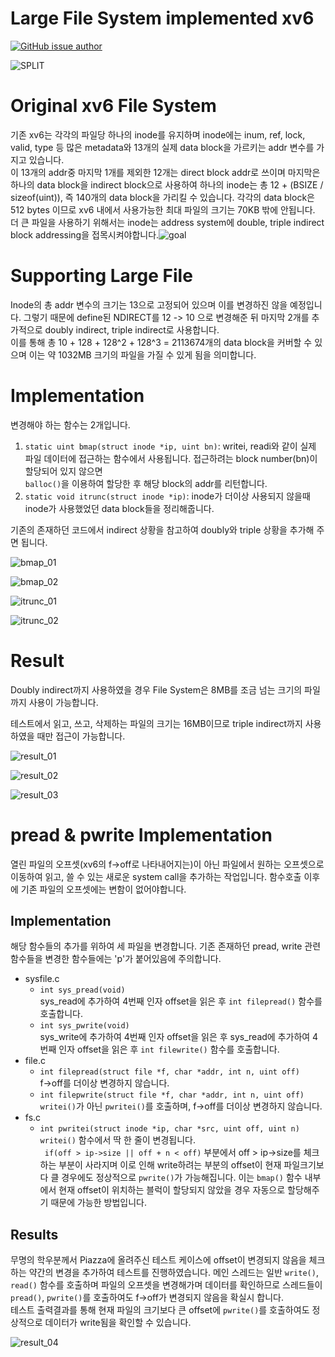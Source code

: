 # Large File System implemented xv6

[![GitHub issue author](https://img.shields.io/badge/author-Dae%20In%20Lee-blue.svg)](https://hconnect.hanyang.ac.kr/2014004893)

![SPLIT](./assets/split.png)



# Original xv6 File System

기존 xv6는 각각의 파일당 하나의 inode를 유지하며 inode에는 inum, ref, lock, valid, type 등 많은 metadata와 13개의 실제 data block을 가르키는 addr 변수를 가지고 있습니다.<br/>이 13개의 addr중 마지막 1개를 제외한 12개는 direct block addr로 쓰이며 마지막은 하나의 data block을 indirect block으로 사용하여 하나의 inode는 총 12 + (BSIZE / sizeof(uint)), 즉 140개의 data block을 가리킬 수 있습니다. 각각의 data block은 512 bytes 이므로 xv6 내에서 사용가능한 최대 파일의 크기는 70KB 밖에 안됩니다.<br/>더 큰 파일을 사용하기 위해서는 inode는 address system에 double, triple indirect block addressing을 접목시켜야합니다.![goal](./assets/goal.png)

# Supporting Large File

Inode의 총 addr 변수의 크기는 13으로 고정되어 있으며 이를 변경하진 않을 예정입니다. 그렇기 때문에 define된 NDIRECT를 12 -> 10 으로 변경해준 뒤 마지막 2개를 추가적으로 doubly indirect, triple indirect로 사용합니다.<br/>이를 통해 총 10 + 128 + 128^2 + 128^3 = 2113674개의 data block을 커버할 수 있으며 이는 약 1032MB 크기의 파일을 가질 수 있게 됨을 의미합니다.<br/>



# Implementation

변경해야 하는 함수는 2개입니다.

1. `static uint bmap(struct inode *ip, uint bn)`: writei, readi와 같이 실제 파일 데이터에 접근하는 함수에서 사용됩니다. 접근하려는 block number(bn)이 할당되어 있지 않으면<br/>`balloc()`을 이용하여 할당한 후 해당 block의 addr를 리턴합니다.<br/>
2. `static void itrunc(struct inode *ip)`: inode가 더이상 사용되지 않을때 inode가 사용했었던 data block들을 정리해줍니다.<br/>

기존의 존재하던 코드에서 indirect 상황을 참고하여 doubly와 triple 상황을 추가해 주면 됩니다.<br/>

![bmap_01](./assets/bmap_01.png)

![bmap_02](./assets/bmap_02.png)

![itrunc_01](./assets/itrunc_01.png)

![itrunc_02](./assets/itrunc_02.png)



# Result

Doubly indirect까지 사용하였을 경우 File System은 8MB를 조금 넘는 크기의 파일까지 사용이 가능합니다.<br/>

테스트에서 읽고, 쓰고, 삭제하는 파일의 크기는 16MB이므로 triple indirect까지 사용하였을 때만 접근이 가능합니다.<br/>



![result_01](./assets/result_01.png)

![result_02](./assets/result_02.png)

![result_03](./assets/result_03.png)

# pread & pwrite Implementation

열린 파일의 오프셋(xv6의 f->off로 나타내어지는)이 아닌 파일에서 원하는 오프셋으로 이동하여 읽고, 쓸 수 있는 새로운 system call을 추가하는 작업입니다. 함수호출 이후에 기존 파일의 오프셋에는 변함이 없어야합니다.

## Implementation

해당 함수들의 추가를 위하여 세 파일을 변경합니다. 기존 존재하던 pread, write 관련 함수들을 변경한 함수들에는 'p'가 붙어있음에 주의합니다.

- sysfile.c<br/>
	- `int sys_pread(void)`<br/>sys_read에 추가하여 4번째 인자 offset을 읽은 후 `int filepread()` 함수를 호출합니다.<br/>
	- `int sys_pwrite(void)`<br/>sys_write에 추가하여 4번째 인자 offset을 읽은 후 sys_read에 추가하여 4번째 인자 offset을 읽은 후 `int filewrite()` 함수를 호출합니다.<br/>
- file.c
	* `int filepread(struct file *f, char *addr, int n, uint off)`<br/>f->off를 더이상 변경하지 않습니다.
	* `int filepwrite(struct file *f, char *addr, int n, uint off)`<br/>`writei()`가 아닌 `pwritei()`를 호출하며, f->off를 더이상 변경하지 않습니다.<br/>
- fs.c
	* `int pwritei(struct inode *ip, char *src, uint off, uint n)`<br/>`writei()` 함수에서 딱 한 줄이 변경됩니다.<br/>` if(off > ip->size || off + n < off)` 부분에서 off > ip->size를 체크하는 부분이 사라지며 이로 인해 write하려는 부분의 offset이 현재 파일크기보다 클 경우에도 정상적으로 `pwrite()`가 가능해집니다. 이는 `bmap()` 함수 내부에서 현재 offset이 위치하는 블럭이 할당되지 않았을 경우 자동으로 할당해주기 때문에 가능한 방법입니다.



## Results

무명의 학우분께서 Piazza에 올려주신 테스트 케이스에 offset이 변경되지 않음을 체크하는 약간의 변경을 추가하여 테스트를 진행하였습니다.  메인 스레드는 일반 `write()`, `read()`  함수를 호출하며 파일의 오프셋을 변경해가며 데이터를 확인하므로 스레드들이 `pread()`, `pwrite()`를 호출하여도 f->off가 변경되지 않음을 확실시 합니다.<br/>테스트 출력결과를 통해 현재 파일의 크기보다 큰 offset에 `pwrite()`를 호출하여도 정상적으로 데이터가 write됨을 확인할 수  있습니다.

![result_04](./assets/result_04.png)